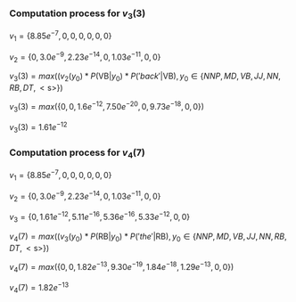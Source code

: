### Computation process for $v_{3}(3)$

$v_{1} = \{8.85e^{-7}, 0, 0, 0, 0, 0, 0\}$

$v_{2} = \{0, 3.0e^{-9}, 2.23e^{-14}, 0, 1.03e^{-11}, 0, 0\}$

$v_{3}(3) = max((v_{2}(y_{0}) * P(\mathrm{VB} |y_{0}) * P('back'|\mathrm{VB} ), y_{0} \in \{NNP, MD, VB, JJ, NN, RB, DT, \mathrm{<s>}\})$

$v_{3}(3) = max(\{0, 0, 1.6e^{-12}, 7.50e^{-20}, 0, 9.73e^{-18}, 0, 0\})$

$v_{3}(3) = 1.61e^{-12}$

### Computation process for $v_{4}(7)$

$v_{1} = \{8.85e^{-7}, 0, 0, 0, 0, 0, 0\}$

$v_{2} = \{0, 3.0e^{-9}, 2.23e^{-14}, 0, 1.03e^{-11}, 0, 0\}$

$v_{3} = \{0, 1.61e^{-12}, 5.11e^{-16}, 5.36e^{-16}, 5.33e^{-12}, 0, 0\}$

$v_{4}(7) = max((v_{3}(y_{0}) * P(\mathrm{RB} |y_{0}) * P('the'|\mathrm{RB} ), y_{0} \in \{NNP, MD, VB, JJ, NN, RB, DT, \mathrm{<s>}\})$

$v_{4}(7) = max(\{0, 0, 1.82e^{-13}, 9.30e^{-19}, 1.84e^{-18}, 1.29e^{-13}, 0, 0\})$

$v_{4}(7) = 1.82e^{-13}$